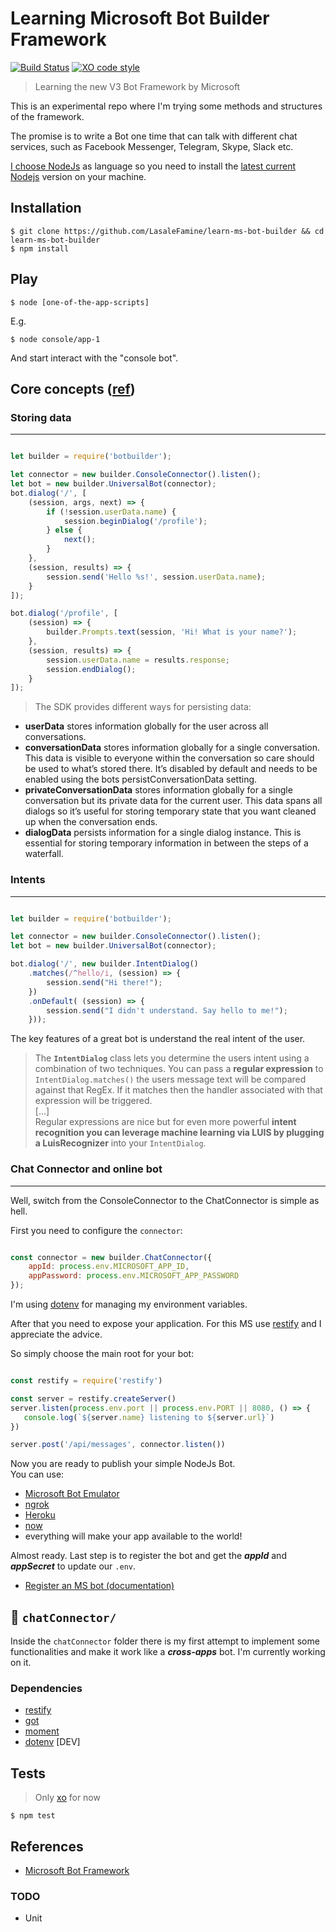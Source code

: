 # Learning Microsoft Bot Builder Framework

[![Build Status](https://travis-ci.org/lasalefamine/learn-ms-bot-builder.svg?branch=master)](https://travis-ci.org/lasalefamine/learn-ms-bot-builder)
[![XO code style](https://img.shields.io/badge/code_style-XO-5ed9c7.svg)](https://github.com/lasalefamine/learn-ms-bot-builder)

> Learning the new V3 Bot Framework by Microsoft

This is an experimental repo where I'm trying some methods and structures of the framework.

The promise is to write a Bot one time that can talk with different chat services, such as Facebook Messenger, Telegram, Skype, Slack etc.  

[I choose NodeJs](https://docs.botframework.com/en-us/faq/#im-a-developer-what-do-i-need-to-get-started) as language so you need to install the [latest current Nodejs](https://nodejs.org/en/download/current/) version on your machine.

## Installation

    $ git clone https://github.com/LasaleFamine/learn-ms-bot-builder && cd learn-ms-bot-builder
    $ npm install

## Play

    $ node [one-of-the-app-scripts]

E.g.

    $ node console/app-1

And start interact with the "console bot".


## Core concepts ([ref](https://docs.botframework.com/en-us/node/builder/guides/core-concepts/#navtitle))


### Storing data
---


``` js

let builder = require('botbuilder');

let connector = new builder.ConsoleConnector().listen();
let bot = new builder.UniversalBot(connector);
bot.dialog('/', [
    (session, args, next) => {
        if (!session.userData.name) {
            session.beginDialog('/profile');
        } else {
            next();
        }
    },
    (session, results) => {
        session.send('Hello %s!', session.userData.name);
    }
]);

bot.dialog('/profile', [
    (session) => {
        builder.Prompts.text(session, 'Hi! What is your name?');
    },
    (session, results) => {
        session.userData.name = results.response;
        session.endDialog();
    }
]);

```

> The SDK provides different ways for persisting data:
- **userData** stores information globally for the user across all conversations.
- **conversationData** stores information globally for a single conversation. This data is visible to everyone within the conversation so care should be used to what’s stored there. It’s disabled by default and needs to be enabled using the bots persistConversationData setting.
- **privateConversationData** stores information globally for a single conversation but its private data for the current user. This data spans all dialogs so it’s useful for storing temporary state that you want cleaned up when the conversation ends.
- **dialogData** persists information for a single dialog instance. This is essential for storing temporary information in between the steps of a waterfall.

### Intents
---

``` js

let builder = require('botbuilder');

let connector = new builder.ConsoleConnector().listen();
let bot = new builder.UniversalBot(connector);

bot.dialog('/', new builder.IntentDialog()
    .matches(/^hello/i, (session) => {
        session.send("Hi there!");
    })
    .onDefault( (session) => {
        session.send("I didn't understand. Say hello to me!");
    }));

```

The key features of a great bot is understand the real intent of the user.

> The **`IntentDialog`** class lets you determine the users intent using a combination of two techniques. You can pass a **regular expression** to `IntentDialog.matches()` the users message text will be compared against that RegEx. If it matches then the handler associated with that expression will be triggered.  
[...]  
Regular expressions are nice but for even more powerful **intent recognition you can leverage machine learning via LUIS by plugging a LuisRecognizer** into your `IntentDialog`.


### Chat Connector and online bot
---

Well, switch from the ConsoleConnector to the ChatConnector is simple as hell.

First you need to configure the `connector`:

``` js

const connector = new builder.ChatConnector({
    appId: process.env.MICROSOFT_APP_ID,
    appPassword: process.env.MICROSOFT_APP_PASSWORD
});

```

I'm using [dotenv](https://github.com/motdotla/dotenv) for managing my environment variables.

After that you need to expose your application. For this MS use [restify](https://github.com/restify/node-restify) and I appreciate the advice.

So simply choose the main root for your bot:

``` js

const restify = require('restify')

const server = restify.createServer()
server.listen(process.env.port || process.env.PORT || 8080, () => {
   console.log(`${server.name} listening to ${server.url}`)
})

server.post('/api/messages', connector.listen())

```

Now you are ready to publish your simple NodeJs Bot.  
You can use:
- [Microsoft Bot Emulator](https://docs.botframework.com/en-us/tools/bot-framework-emulator/)
- [ngrok](https://ngrok.com/)
- [Heroku](https://www.heroku.com/)
- [now](https://zeit.co/now)
- everything will make your app available to the world!


Almost ready.
Last step is to register the bot and get the ***appId*** and ***appSecret*** to update our `.env`.

- [Register an MS bot (documentation)](https://docs.botframework.com/en-us/csharp/builder/sdkreference/gettingstarted.html#registering)

## :construction: `chatConnector/`

Inside the `chatConnector` folder there is my first attempt to implement some functionalities and make it work like a ***cross-apps*** bot.
I'm currently working on it.

### Dependencies
  - [restify]()
  - [got](https://github.com/sindresorhus/got)
  - [moment](http://momentjs.com/)
  - [dotenv](https://github.com/motdotla/dotenv/) [DEV]

## Tests

> Only [xo](https://github.com/sindresorhus/xo) for now

    $ npm test

## References

- [Microsoft Bot Framework](https://dev.botframework.com/)

### TODO
- Unit
